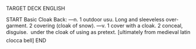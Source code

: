 TARGET DECK
ENGLISH

START
Basic
Cloak
Back: —n. 1 outdoor usu. Long and sleeveless over-garment. 2 covering (cloak of snow). —v. 1 cover with a cloak. 2 conceal, disguise.  under the cloak of using as pretext. [ultimately from medieval latin clocca bell]
END
